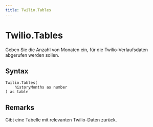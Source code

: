 ```yaml
---
title: Twilio.Tables
---
```


# Twilio.Tables


Geben Sie die Anzahl von Monaten ein, für die Twilio-Verlaufsdaten abgerufen werden sollen.


## Syntax

```powerquery
Twilio.Tables(
    historyMonths as number
) as table
```


## Remarks

Gibt eine Tabelle mit relevanten Twilio-Daten zurück.


